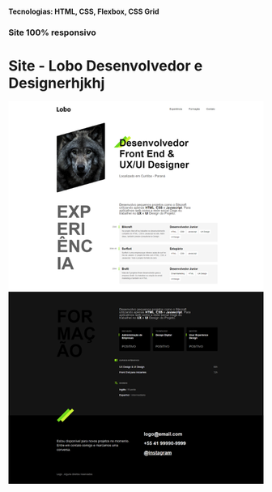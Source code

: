 <h4>Tecnologias: HTML, CSS, Flexbox, CSS Grid</h4>
<h3>Site 100% responsivo</h3>

# Site - Lobo Desenvolvedor e Designerhjkhj
<img src="https://github.com/dieegobs/Lobo---Desenvolvedor-e-Designer/blob/main/img/lobo.png?raw=true"/>
